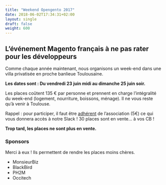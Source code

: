 ```yaml
---
title: "Weekend Opengento 2017"
date: 2018-06-02T17:34:31+02:00
layout: single
draft: false
weight: 600
---
```


## L’événement Magento français à ne pas rater pour les développeurs

Comme chaque année maintenant, nous organisons un week-end dans une villa privatisée en proche banlieue Toulousaine.

**Les dates sont : Du vendredi 23 juin midi au dimanche 25 juin soir.**

Les places coûtent 135 € par personne et prennent en charge l’intégralité du week-end (logement, nourriture, boissons, ménage). Il ne vous reste qu’à venir à Toulouse.

Rappel : pour participer, il faut être [adhérent](https://www.opengento.fr/association/) de l’association (5€) ce qui vous donnera accès à notre Slack ! 30 places sont en vente… à vos CB !

**Trop tard, les places ne sont plus en vente.**

### Sponsors

Merci à eux ! Ils permettent de rendre les places moins chères.

- MonsieurBiz
- BlackBird
- PH2M
- Occitech